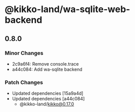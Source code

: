# @kikko-land/wa-sqlite-web-backend

## 0.8.0

### Minor Changes

- 2c9a6f4: Remove console.trace
- a44c084: Add wa-sqlite backend

### Patch Changes

- Updated dependencies [15a9a4d]
- Updated dependencies [a44c084]
  - @kikko-land/kikko@0.17.0

